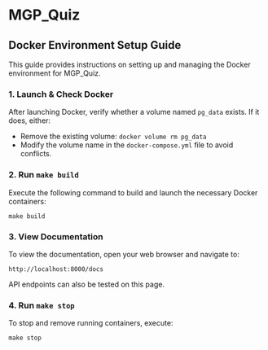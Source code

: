 # MGP_Quiz

## Docker Environment Setup Guide

This guide provides instructions on setting up and managing the Docker environment for MGP_Quiz.

### 1. Launch & Check Docker
After launching Docker, verify whether a volume named `pg_data` exists. If it does, either:
- Remove the existing volume: `docker volume rm pg_data`
- Modify the volume name in the `docker-compose.yml` file to avoid conflicts.

### 2. Run `make build`
Execute the following command to build and launch the necessary Docker containers:

```
make build
```

### 3. View Documentation
To view the documentation, open your web browser and navigate to:

```
http://localhost:8000/docs
```

API endpoints can also be tested on this page.

### 4. Run `make stop`
To stop and remove running containers, execute:

```
make stop
```
